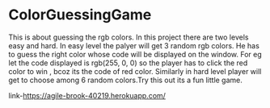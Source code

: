 # ColorGuessingGame
This is about guessing the rgb colors. In this project there are two levels easy and hard. In easy level the palyer will get 3 random rgb colors. He has to guess the right color whose code will be displayed on the window. For eg let the code displayed is rgb(255, 0, 0) so the player has to click the red color to win , bcoz its the code of red color. Similarly in hard level player will get to choose among 6 random colors.Try this out its a fun little game.

link-https://agile-brook-40219.herokuapp.com/
